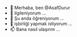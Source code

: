 - 👋 Merhaba, ben @AsafDurur
- 👀 ilgileniyorum ...
- 🌱 Şu anda öğreniyorum ...
- 💞️ işbirliği yapmak istiyorum ...
- 📫 Bana nasıl ulaşırım ...

<!--- AsafDurur/AsafDurur ✨ özel bir ✨ deposudur çünkü 'README.md' (bu dosya) GitHub profilinizde görünür. Değişikliklerinize göz atmak için Önizleme bağlantısını tıklayabilirsiniz. --->
